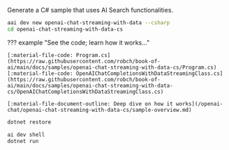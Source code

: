 Generate a C# sample that uses AI Search functionalities.

``` bash
aai dev new openai-chat-streaming-with-data --csharp
cd openai-chat-streaming-with-data-cs
```

??? example "See the code; learn how it works..."

    [:material-file-code: Program.cs](https://raw.githubusercontent.com/robch/book-of-ai/main/docs/samples/openai-chat-streaming-with-data-cs/Program.cs)  
    [:material-file-code: OpenAIChatCompletionsWithDataStreamingClass.cs](https://raw.githubusercontent.com/robch/book-of-ai/main/docs/samples/openai-chat-streaming-with-data-cs/OpenAIChatCompletionsWithDataStreamingClass.cs)

    [:material-file-document-outline: Deep dive on how it works](/openai-chat/openai-chat-streaming-with-data-cs/sample-overview.md)  

``` bash title="Install dependencies"
dotnet restore
```

``` bash title="Run the sample"
ai dev shell
dotnet run
```
